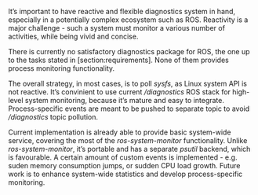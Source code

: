 It’s important to have reactive and flexible diagnostics system in hand,
especially in a potentially complex ecosystem such as ROS. Reactivity is
a major challenge - such a system must monitor a various number of
activities, while being vivid and concise.

There is currently no satisfactory diagnostics package for ROS, the one
up to the tasks stated in \[section:requirements\]. None of them
provides process monitoring functionality.

The overall strategy, in most cases, is to poll *sysfs*, as Linux system
API is not reactive. It’s convinient to use current */diagnostics* ROS
stack for high-level system monitoring, because it’s mature and easy to
integrate. Process-specific events are meant to be pushed to separate
topic to avoid */diagnostics* topic pollution.

Current implementation is already able to provide basic system-wide
service, covering the most of the *ros-system-monitor* functionality.
Unlike *ros-system-monitor*, it’s portable and has a separate *psutil*
backend, which is favourable. A certain amount of custom events is
implemented - e.g. suden memory consumption jumps, or sudden CPU load
growth. Future work is to enhance system-wide statistics and develop
process-specific monitoring.
